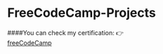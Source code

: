 # FreeCodeCamp-Projects
####You can check my certification: 👉  
<a href="https://www.freecodecamp.org/certification/fcc970d54fe-c377-4ec7-be29-b5b96c7863dd/responsive-web-design" target="_blank">freeCodeCamp</a>
